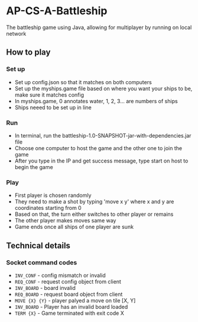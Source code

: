 # AP-CS-A-Battleship
The battleship game using Java, allowing for multiplayer by running on local network

## How to play

### Set up
- Set up config.json so that it matches on both computers
- Set up the myships.game file based on where you want your ships to be, make sure it matches config
- In myships.game, 0 annotates water, 1, 2, 3... are numbers of ships
- Ships neeed to be set up in line

### Run
- In terminal, run the battleship-1.0-SNAPSHOT-jar-with-dependencies.jar file
- Choose one computer to host the game and the other one to join the game
- After you type in the IP and get success message, type start on host to begin the game

### Play
- First player is chosen randomly
- They need to make a shot by typing 'move x y' where x and y are coordinates starting from 0
- Based on that, the turn either switches to other player or remains
- The other player makes moves same way
- Game ends once all ships of one player are sunk


## Technical details

### Socket command codes

- `INV_CONF` - config mismatch or invalid
- `REQ_CONF` - request config object from client
- `INV_BOARD` - board invalid
- `REQ_BOARD` - request board object from client
- `MOVE {X} {Y}` - player palyed a move on tile [X, Y]
- `INV_BOARD` - Player has an invalid board loaded
- `TERM {X}` - Game terminated with exit code X
